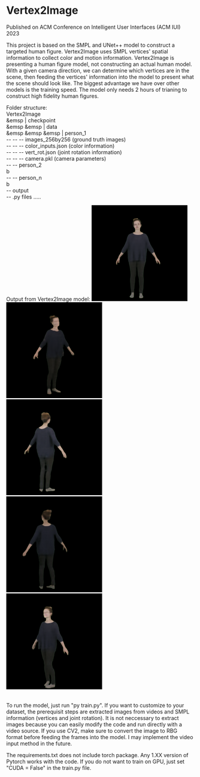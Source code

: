 # Vertex2Image
 
Published on ACM Conference on Intelligent User Interfaces (ACM IUI) 2023

This project is based on the SMPL and UNet++ model to construct a targeted human figure. Vertex2Image uses SMPL vertices' spatial information to collect color and motion information. Vertex2Image is presenting a human figure model, not constructing an actual human model. With a given camera direction, we can determine which vertices are in the scene, then feeding the vertices' information into the model to present what the scene should look like. The biggest advantage we have over other models is the training speed. The model only needs 2 hours of trianing to construct high fidelity human figures.

Folder structure: \
Vertex2Image \
&emsp | checkpoint \
&emsp &emsp | data \
&emsp &emsp &emsp | person_1 \
        -- -- -- images_256by256   (ground truth images) \
        -- -- -- color_inputs.json (color information) \
        -- -- -- vert_rot.json     (joint rotation information) \
        -- -- -- camera.pkl        (camera parameters) \
        -- -- person_2 \
        b\
        -- -- person_n \
        b\
    -- output \
    -- .py files .....

Output from Vertex2Image model:
![alt text](./results/p1.png) ![alt text](./results/p2.png) ![alt text](./results/p3.png) ![alt text](./results/p4.png) ![alt text](./results/p5.png)

<br />
To run the model, just run "py train.py". If you want to customize to your dataset, the prerequisit steps are extracted images from videos and SMPL information (vertices and joint rotation). It is not neccessary to extract images because you can easily modify the code and run directly with a video source. If you use CV2, make sure to convert the image to RBG format before feeding the frames into the model. I may implement the video input method in the future.

The requirements.txt does not include torch package. Any 1.XX version of Pytorch works with the code. If you do not want to train on GPU, just set "CUDA = False" in the train.py file.